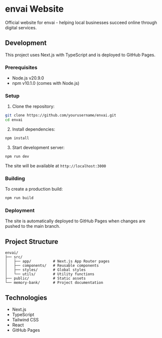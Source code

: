 # envai Website

Official website for envai - helping local businesses succeed online through digital services.

## Development

This project uses Next.js with TypeScript and is deployed to GitHub Pages.

### Prerequisites

- Node.js v20.9.0
- npm v10.1.0 (comes with Node.js)

### Setup

1. Clone the repository:
```bash
git clone https://github.com/yourusername/envai.git
cd envai
```

2. Install dependencies:
```bash
npm install
```

3. Start development server:
```bash
npm run dev
```

The site will be available at `http://localhost:3000`

### Building

To create a production build:

```bash
npm run build
```

### Deployment

The site is automatically deployed to GitHub Pages when changes are pushed to the main branch.

## Project Structure

```
envai/
├── src/
│   ├── app/          # Next.js App Router pages
│   ├── components/   # Reusable components
│   ├── styles/       # Global styles
│   └── utils/        # Utility functions
├── public/           # Static assets
└── memory-bank/      # Project documentation
```

## Technologies

- Next.js
- TypeScript
- Tailwind CSS
- React
- GitHub Pages
